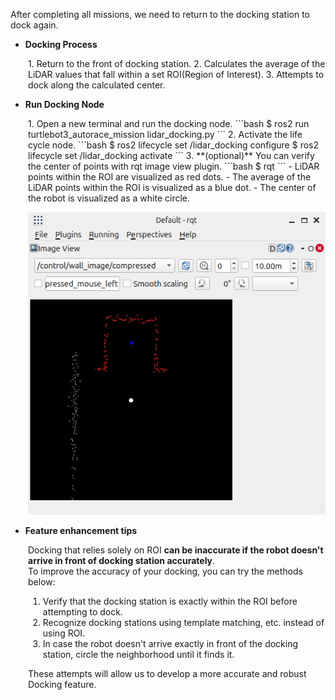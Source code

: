 After completing all missions, we need to return to the docking station to dock again.  
- **Docking Process**  
<div style="margin-left: 2em;">  
1. Return to the front of docking station.
2. Calculates the average of the LiDAR values that fall within a set ROI(Region of Interest).
3. Attempts to dock along the calculated center.  
</div>

- **Run Docking Node**  
<div style="margin-left: 2em;">  
1. Open a new terminal and run the docking node.
```bash
$ ros2 run turtlebot3_autorace_mission lidar_docking.py
```
2. Activate the life cycle node.
```bash
$ ros2 lifecycle set /lidar_docking configure
$ ros2 lifecycle set /lidar_docking activate
```
3. **(optional)** You can verify the center of points with rqt image view plugin.
```bash
$ rqt
```
- LiDAR points within the ROI are visualized as red dots.
- The average of the LiDAR points within the ROI is visualized as a blue dot.
- The center of the robot is visualized as a white circle.

   ![](/assets/images/platform/turtlebot3/autorace_2025/autorace_docking_rqt.png)
</div>

- **Feature enhancement tips**
<div style="margin-left: 2em;">  

Docking that relies solely on ROI **can be inaccurate if the robot doesn't arrive in front of docking station accurately**.  
To improve the accuracy of your docking, you can try the methods below:
1. Verify that the docking station is exactly within the ROI before attempting to dock.
2. Recognize docking stations using template matching, etc. instead of using ROI.
3. In case the robot doesn't arrive exactly in front of the docking station, circle the neighborhood until it finds it.

These attempts will allow us to develop a more accurate and robust Docking feature.  
</div>
